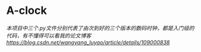 # A-clock
*本项目中三个.py文件分别代表了由次到好的三个版本的数码时钟，都是入门级的代码，有不懂得可以看我的论文博客
https://blog.csdn.net/wangyang_luyao/article/details/109000838*
